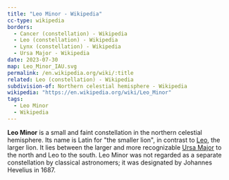 ```yaml
---
title: "Leo Minor - Wikipedia"
cc-type: wikipedia
borders:
  - Cancer (constellation) - Wikipedia
  - Leo (constellation) - Wikipedia
  - Lynx (constellation) - Wikipedia
  - Ursa Major - Wikipedia
date: 2023-07-30
map: Leo_Minor_IAU.svg
permalink: /en.wikipedia.org/wiki/:title
related: Leo (constellation) - Wikipedia
subdivision-of: Northern celestial hemisphere - Wikipedia
wikipedia: "https://en.wikipedia.org/wiki/Leo_Minor"
tags:
  - Leo Minor
  - Wikipedia
---
```

**Leo Minor** is a small and faint constellation in the northern celestial hemisphere. Its name is Latin for "the smaller lion", in contrast to [Leo](/en.wikipedia.org/wiki/Leo_(constellation)), the larger lion. It lies between the larger and more recognizable [Ursa Major](/en.wikipedia.org/wiki/Ursa_Major) to the north and Leo to the south. Leo Minor was not regarded as a separate constellation by classical astronomers; it was designated by Johannes Hevelius in 1687.